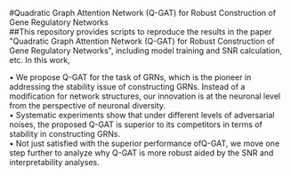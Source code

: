 #Quadratic Graph Attention Network (Q-GAT) for Robust Construction of Gene Regulatory Networks<br>
##This repository provides scripts to reproduce the results in the paper "Quadratic Graph Attention Network (Q-GAT) for Robust Construction of Gene Regulatory Networks", including model training and SNR calculation, etc. In this work,<br>

  • We propose Q-GAT for the task of GRNs, which is the pioneer in addressing the stability issue of constructing GRNs. Instead of a modification for network structures, our innovation is at the neuronal level from the perspective of neuronal diversity. <br>
  • Systematic experiments show that under different levels of adversarial noises, the proposed Q-GAT is superior to its competitors in terms of stability in constructing GRNs.<br>
  • Not just satisfied with the superior performance ofQ-GAT, we move one step further to analyze why Q-GAT is more robust aided by the SNR and interpretability analyses.<br>
